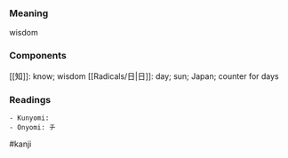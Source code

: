 ### Meaning

wisdom

### Components

[[知]]: know; wisdom [[Radicals/日|日]]: day; sun; Japan; counter for days

### Readings

```
- Kunyomi: 
- Onyomi: チ
```

#kanji
